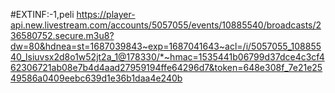 #EXTINF:-1,peli
https://player-api.new.livestream.com/accounts/5057055/events/10885540/broadcasts/236580752.secure.m3u8?dw=80&hdnea=st=1687039843~exp=1687041643~acl=/i/5057055_10885540_lsiuvsx2d8o1w52jt2a_1@178330/*~hmac=1535441b06799d37dce4c3cf462306721ab08e7b4d4aad27959194ffe64296d7&token=648e308f_7e21e2549586a0409eebc639d1e36b1daa4e240b
